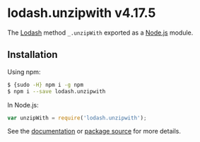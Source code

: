 # lodash.unzipwith v4.17.5

The [Lodash](https://lodash.com/) method `_.unzipWith` exported as a [Node.js](https://nodejs.org/) module.

## Installation

Using npm:
```bash
$ {sudo -H} npm i -g npm
$ npm i --save lodash.unzipwith
```

In Node.js:
```js
var unzipWith = require('lodash.unzipwith');
```

See the [documentation](https://lodash.com/docs#unzipWith) or [package source](https://github.com/lodash/lodash/blob/4.17.5-npm-packages/lodash.unzipwith) for more details.
